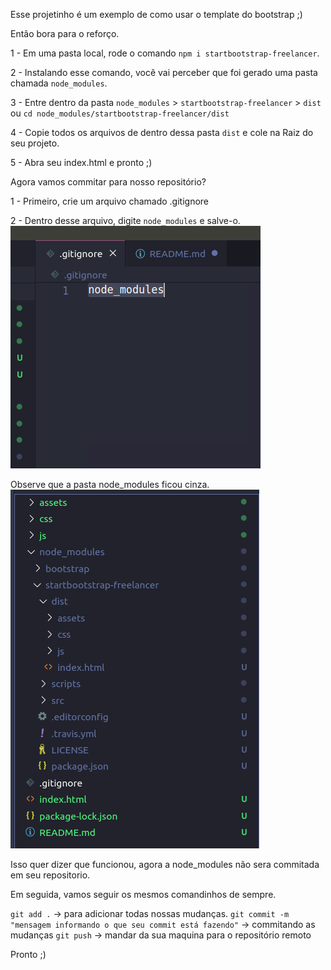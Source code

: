 Esse projetinho é um exemplo de como usar o template do bootstrap ;)

Então bora para o reforço.

1 - Em uma pasta local, rode o comando `npm i startbootstrap-freelancer`.

2 - Instalando esse comando, você vai perceber que foi gerado uma pasta chamada `node_modules`.

3 - Entre dentro da pasta `node_modules` > `startbootstrap-freelancer` > `dist`
ou `cd node_modules/startbootstrap-freelancer/dist`

4 - Copie todos os arquivos de dentro dessa pasta `dist` e cole na Raiz do seu projeto.

5 - Abra seu index.html e pronto ;)

Agora vamos commitar para nosso repositório?

1 - Primeiro, crie um arquivo chamado .gitignore

2 - Dentro desse arquivo, digite `node_modules` e salve-o.
![](/assets/img/info-gitignore.png)

Observe que a pasta node_modules ficou cinza.
![](/assets/img/node_modules.png)

Isso quer dizer que funcionou, agora a node_modules não sera commitada em seu repositorio.

Em seguida, vamos seguir os mesmos comandinhos de sempre.

`git add .` -> para adicionar todas nossas mudanças.
`git commit -m "mensagem informando o que seu commit está fazendo"` -> commitando as mudanças
`git push` -> mandar da sua maquina para o repositório remoto


Pronto ;)




